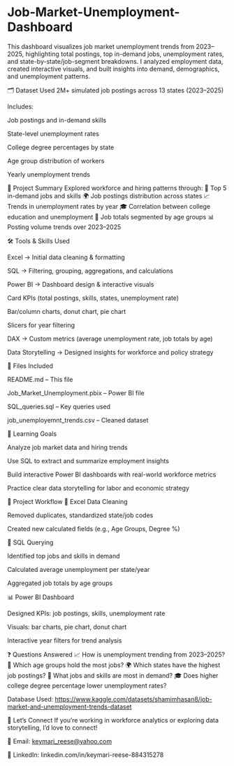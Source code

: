 # Job-Market-Unemployment-Dashboard
This dashboard visualizes job market unemployment trends from 2023–2025, highlighting total postings, top in-demand jobs, unemployment rates, and state-by-state/job-segment breakdowns. I analyzed employment data, created interactive visuals, and built insights into demand, demographics, and unemployment patterns.

🗂️ Dataset Used
2M+ simulated job postings across 13 states (2023–2025)

Includes:

Job postings and in-demand skills

State-level unemployment rates

College degree percentages by state

Age group distribution of workers

Yearly unemployment trends

📌 Project Summary
Explored workforce and hiring patterns through:
💼 Top 5 in-demand jobs and skills
🌍 Job postings distribution across states
📈 Trends in unemployment rates by year
🎓 Correlation between college education and unemployment
👥 Job totals segmented by age groups
📊 Posting volume trends over 2023–2025

🛠️ Tools & Skills Used

Excel → Initial data cleaning & formatting

SQL → Filtering, grouping, aggregations, and calculations

Power BI → Dashboard design & interactive visuals

Card KPIs (total postings, skills, states, unemployment rate)

Bar/column charts, donut chart, pie chart

Slicers for year filtering

DAX → Custom metrics (average unemployment rate, job totals by age)

Data Storytelling → Designed insights for workforce and policy strategy

📁 Files Included

README.md – This file

Job_Market_Unemployment.pbix – Power BI file

SQL_queries.sql – Key queries used

job_unemployemnt_trends.csv – Cleaned dataset

🚀 Learning Goals

Analyze job market data and hiring trends

Use SQL to extract and summarize employment insights

Build interactive Power BI dashboards with real-world workforce metrics

Practice clear data storytelling for labor and economic strategy

🔄 Project Workflow
🧹 Excel Data Cleaning

Removed duplicates, standardized state/job codes

Created new calculated fields (e.g., Age Groups, Degree %)

🧾 SQL Querying

Identified top jobs and skills in demand

Calculated average unemployment per state/year

Aggregated job totals by age groups

📊 Power BI Dashboard

Designed KPIs: job postings, skills, unemployment rate

Visuals: bar charts, pie chart, donut chart

Interactive year filters for trend analysis

❓ Questions Answered
📈 How is unemployment trending from 2023–2025?
👥 Which age groups hold the most jobs?
🌍 Which states have the highest job postings?
💼 What jobs and skills are most in demand?
🎓 Does higher college degree percentage lower unemployment rates?

Database Used: https://www.kaggle.com/datasets/shamimhasan8/job-market-and-unemployment-trends-dataset

🙌 Let’s Connect
If you’re working in workforce analytics or exploring data storytelling, I’d love to connect!

📧 Email: keymari_reese@yahoo.com

💼 LinkedIn: linkedin.com/in/keymari-reese-884315278
